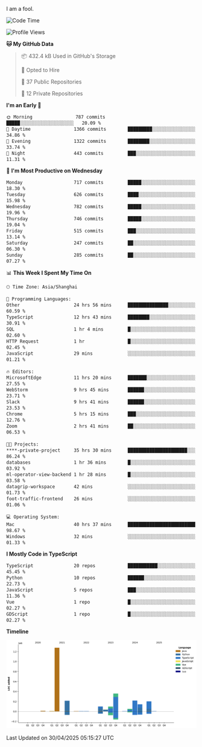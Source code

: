 I am a fool.

<!--START_SECTION:waka-->
![Code Time](http://img.shields.io/badge/Code%20Time-2%2C961%20hrs%203%20mins-blue)

![Profile Views](http://img.shields.io/badge/Profile%20Views-3-blue)

**🐱 My GitHub Data** 

> 📦 432.4 kB Used in GitHub's Storage 
 > 
> 💼 Opted to Hire
 > 
> 📜 37 Public Repositories 
 > 
> 🔑 12 Private Repositories 
 > 
**I'm an Early 🐤** 

```text
🌞 Morning                787 commits         █████░░░░░░░░░░░░░░░░░░░░   20.09 % 
🌆 Daytime                1366 commits        █████████░░░░░░░░░░░░░░░░   34.86 % 
🌃 Evening                1322 commits        ████████░░░░░░░░░░░░░░░░░   33.74 % 
🌙 Night                  443 commits         ███░░░░░░░░░░░░░░░░░░░░░░   11.31 % 
```
📅 **I'm Most Productive on Wednesday** 

```text
Monday                   717 commits         █████░░░░░░░░░░░░░░░░░░░░   18.30 % 
Tuesday                  626 commits         ████░░░░░░░░░░░░░░░░░░░░░   15.98 % 
Wednesday                782 commits         █████░░░░░░░░░░░░░░░░░░░░   19.96 % 
Thursday                 746 commits         █████░░░░░░░░░░░░░░░░░░░░   19.04 % 
Friday                   515 commits         ███░░░░░░░░░░░░░░░░░░░░░░   13.14 % 
Saturday                 247 commits         ██░░░░░░░░░░░░░░░░░░░░░░░   06.30 % 
Sunday                   285 commits         ██░░░░░░░░░░░░░░░░░░░░░░░   07.27 % 
```


📊 **This Week I Spent My Time On** 

```text
🕑︎ Time Zone: Asia/Shanghai

💬 Programming Languages: 
Other                    24 hrs 56 mins      ███████████████░░░░░░░░░░   60.59 % 
TypeScript               12 hrs 43 mins      ████████░░░░░░░░░░░░░░░░░   30.91 % 
SQL                      1 hr 4 mins         █░░░░░░░░░░░░░░░░░░░░░░░░   02.60 % 
HTTP Request             1 hr                █░░░░░░░░░░░░░░░░░░░░░░░░   02.45 % 
JavaScript               29 mins             ░░░░░░░░░░░░░░░░░░░░░░░░░   01.21 % 

🔥 Editors: 
MicrosoftEdge            11 hrs 20 mins      ███████░░░░░░░░░░░░░░░░░░   27.55 % 
WebStorm                 9 hrs 45 mins       ██████░░░░░░░░░░░░░░░░░░░   23.71 % 
Slack                    9 hrs 41 mins       ██████░░░░░░░░░░░░░░░░░░░   23.53 % 
Chrome                   5 hrs 15 mins       ███░░░░░░░░░░░░░░░░░░░░░░   12.76 % 
Zoom                     2 hrs 41 mins       ██░░░░░░░░░░░░░░░░░░░░░░░   06.53 % 

🐱‍💻 Projects: 
****-private-project     35 hrs 30 mins      ██████████████████████░░░   86.24 % 
databases                1 hr 36 mins        █░░░░░░░░░░░░░░░░░░░░░░░░   03.92 % 
ml-operator-view-backend 1 hr 28 mins        █░░░░░░░░░░░░░░░░░░░░░░░░   03.58 % 
datagrip-workspace       42 mins             ░░░░░░░░░░░░░░░░░░░░░░░░░   01.73 % 
foot-traffic-frontend    26 mins             ░░░░░░░░░░░░░░░░░░░░░░░░░   01.06 % 

💻 Operating System: 
Mac                      40 hrs 37 mins      █████████████████████████   98.67 % 
Windows                  32 mins             ░░░░░░░░░░░░░░░░░░░░░░░░░   01.33 % 
```

**I Mostly Code in TypeScript** 

```text
TypeScript               20 repos            ███████████░░░░░░░░░░░░░░   45.45 % 
Python                   10 repos            ██████░░░░░░░░░░░░░░░░░░░   22.73 % 
JavaScript               5 repos             ███░░░░░░░░░░░░░░░░░░░░░░   11.36 % 
Vue                      1 repo              █░░░░░░░░░░░░░░░░░░░░░░░░   02.27 % 
GDScript                 1 repo              █░░░░░░░░░░░░░░░░░░░░░░░░   02.27 % 
```



**Timeline**

![Lines of Code chart](https://raw.githubusercontent.com/VeejaLiu/VeejaLiu/master/assets/bar_graph.png)


 Last Updated on 30/04/2025 05:15:27 UTC
<!--END_SECTION:waka-->
